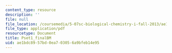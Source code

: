 ```yaml
---
content_type: resource
description: ''
file: null
file_location: /coursemedia/5-07sc-biological-chemistry-i-fall-2013/ae1bdc8957bd0ea703056a9bfeb14e95_MIT5_07SCF13_Pset1.pdf
file_type: application/pdf
resourcetype: Document
title: Pset1_finalBM
uid: ae1bdc89-57bd-0ea7-0305-6a9bfeb14e95
---
```

